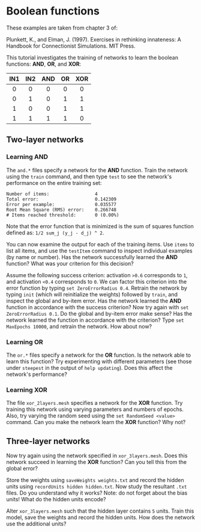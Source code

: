 # Boolean functions

These examples are taken from chapter 3 of:

Plunkett, K., and Elman, J. (1997). Exercises in rethinking innateness:
A Handbook for Connectionist Simulations. MIT Press.

This tutorial investigates the training of networks to learn the boolean
functions: **AND**, **OR**, and **XOR**:

|  IN1  |  IN2  |  AND  |  OR   |  XOR  |
| :---: | :---: | :---: | :---: | :---: |
|   0   |   0   |   0   |   0   |   0   |
|   0   |   1   |   0   |   1   |   1   |
|   1   |   0   |   0   |   1   |   1   |
|   1   |   1   |   1   |   1   |   0   |

## Two-layer networks

### Learning AND

The `and.*` files specify a network for the **AND** function. Train the
network using the `train` command, and then type `test` to see the network's
performance on the entire training set:

```
Number of items:                 4
Total error:                     0.142309
Error per example:               0.035577
Root Mean Square (RMS) error:    0.266748
# Items reached threshold:       0 (0.00%)
```

Note that the error function that is minimized is the sum of squares
function defined as: `1/2 sum_j (y_j - d_j) ^ 2`.

You can now examine the output for each of the training items. Use `items`
to list all items, and use the `testItem` command to inspect individual
examples (by name or number). Has the network successfully learned the
**AND** function? What was your criterion for this decision?

Assume the following success criterion: activation `>0.6` corresponds to
`1`, and activation `<0.4` corresponds to `0`. We can factor this criterion
into the error function by typing `set ZeroErrorRadius 0.4`. Retrain the
network by typing `init` (which will reinitialize the weights) followed by
`train`, and inspect the global and by-item error. Has the network learned
the **AND** function in accordance with the success criterion? Now try again
with `set ZeroErrorRadius 0.1`. Do the global and by-item error make sense?
Has the network learned the function in accordance with the criterion? Type
`set MaxEpochs 10000`, and retrain the network. How about now?

### Learning OR

The `or.*` files specify a network for the **OR** function. Is the network
able to learn this function? Try experimenting with different parameters
(see those under `steepest` in the output of `help updating`). Does this
affect the network's performance?

### Learning XOR

The file `xor_2layers.mesh` specifies a network for the **XOR** function.
Try training this network using varying parameters and numbers of epochs.
Also, try varying the random seed using the `set RandomSeed <value>`
command. Can you make the network learn the **XOR** function? Why not?

## Three-layer networks

Now try again using the network specified in `xor_3layers.mesh`. Does this
network succeed in learning the **XOR** function? Can you tell this from the
global error?

Store the weights using `saveWeights weights.txt` and record the hidden
units using `recordUnits hidden hidden.txt`. Now study the resultant `.txt`
files. Do you understand why it works? Note: do not forget about the bias
units! What do the hidden units encode?

Alter `xor_3layers.mesh` such that the hidden layer contains `5` units.
Train this model, save the weights and record the hidden units. How does the
network use the additional units?
